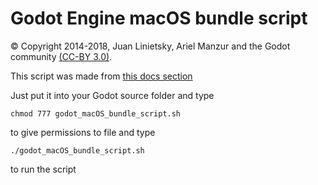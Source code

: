 # Godot Engine macOS bundle script

© Copyright 2014-2018, Juan Linietsky, Ariel Manzur and the Godot community [(CC-BY 3.0)](https://creativecommons.org/licenses/by/3.0/legalcode).

This script was made from [this docs section](http://docs.godotengine.org/en/3.0/development/compiling/compiling_for_osx.html)

Just put it into your Godot source folder
and type
```
chmod 777 godot_macOS_bundle_script.sh
```
to give permissions to file and type
```
./godot_macOS_bundle_script.sh
```
to run the script
